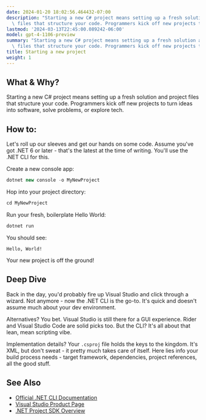 ```yaml
---
date: 2024-01-20 18:02:56.464432-07:00
description: "Starting a new C# project means setting up a fresh solution and project\
  \ files that structure your code. Programmers kick off new projects to turn ideas\u2026"
lastmod: '2024-03-13T22:45:00.089242-06:00'
model: gpt-4-1106-preview
summary: "Starting a new C# project means setting up a fresh solution and project\
  \ files that structure your code. Programmers kick off new projects to turn ideas\u2026"
title: Starting a new project
weight: 1
---
```


## What & Why?
Starting a new C# project means setting up a fresh solution and project files that structure your code. Programmers kick off new projects to turn ideas into software, solve problems, or explore tech.

## How to:
Let's roll up our sleeves and get our hands on some code. Assume you've got .NET 6 or later - that's the latest at the time of writing. You'll use the .NET CLI for this.

Create a new console app:
```C#
dotnet new console -o MyNewProject
```
Hop into your project directory:
```C#
cd MyNewProject
```
Run your fresh, boilerplate Hello World:
```C#
dotnet run
```
You should see:
```
Hello, World!
```
Your new project is off the ground!

## Deep Dive
Back in the day, you'd probably fire up Visual Studio and click through a wizard. Not anymore - now the .NET CLI is the go-to. It's quick and doesn't assume much about your dev environment.

Alternatives? You bet. Visual Studio is still there for a GUI experience. Rider and Visual Studio Code are solid picks too. But the CLI? It's all about that lean, mean scripting vibe.

Implementation details? Your `.csproj` file holds the keys to the kingdom. It's XML, but don't sweat - it pretty much takes care of itself. Here lies info your build process needs - target framework, dependencies, project references, all the good stuff.

## See Also
- [Official .NET CLI Documentation](https://docs.microsoft.com/en-us/dotnet/core/tools/)
- [Visual Studio Product Page](https://visualstudio.microsoft.com/)
- [.NET Project SDK Overview](https://docs.microsoft.com/en-us/dotnet/core/project-sdk/overview)
